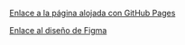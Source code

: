 [Enlace a la página alojada con GitHub Pages](https://danny-06.github.io/landing-page-proyecto-integrado/)

[Enlace al diseño de Figma](https://www.figma.com/file/BSqx0vuboo8Us6L9WWiyKx/Lading-Page-Proyecto-Integrado)
